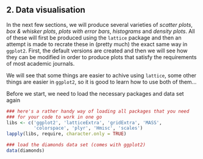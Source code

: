 ## 2. Data visualisation

In the next few sections, we will produce several varieties of *scatter plots*, *box & whisker plots*, *plots with error bars*, *histograms* and *density plots*. All of these will first be produced using the ```lattice``` package and then an attempt is made to recrate these in (pretty much) the exact same way in ```ggplot2```. First, the default versions are created and then we will see how they can be modified in order to produce plots that satisfy the requirements of most academic journals.    

We will see that some things are easier to achive using ```lattice```, some other things are easier in ```ggplot2```, so it is good to learn how to use both of them...

Before we start, we need to load the necessary packages and data set again


```r
### here's a rather handy way of loading all packages that you need
### for your code to work in one go
libs <- c('ggplot2', 'latticeExtra', 'gridExtra', 'MASS', 
          'colorspace', 'plyr', 'Hmisc', 'scales')
lapply(libs, require, character.only = TRUE)

### load the diamonds data set (comes with ggplot2)
data(diamonds)
```
